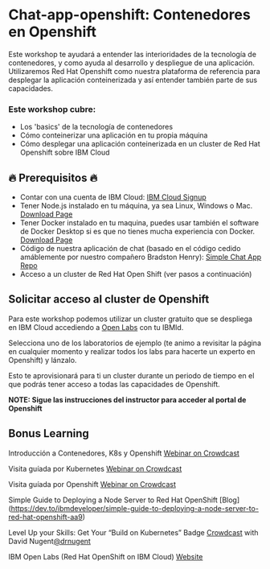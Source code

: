 # Chat-app-openshift: Contenedores en Openshift

Este workshop te ayudará a entender las interioridades de la tecnología de contenedores, y como ayuda al desarrollo y despliegue de una aplicación.
Utilizaremos Red Hat Openshift como nuestra plataforma de referencia para desplegar la aplicación conteinerizada y así entender también parte de sus capacidades.

### Este workshop cubre:

- Los 'basics' de la tecnología de contenedores
- Cómo conteinerizar una aplicación en tu propia máquina
- Cómo desplegar una aplicación conteinerizada en un cluster de Red Hat Openshift sobre IBM Cloud

## 🔥 Prerequisitos 🔥

- Contar con una cuenta de IBM Cloud: [IBM Cloud Signup](https://ibm.biz/BdfgtB)
- Tener Node.js instalado en tu máquina, ya sea Linux, Windows o Mac. [Download Page](https://nodejs.org/en/)
- Tener Docker instalado en tu maquina, puedes usar también el software de Docker Desktop si es que no tienes mucha experiencia con Docker.  [Download Page](https://www.docker.com/products/docker-desktop)
- Código de nuestra aplicación de chat (basado en el código cedido amáblemente por nuestro compañero Bradston Henry): [Simple Chat App Repo](https://github.com/luisreyesoliva/simple-chat-app)
- Acceso a un cluster de Red Hat Open Shift (ver pasos a continuación)

## Solicitar acceso al cluster de Openshift

Para este workshop podemos utilizar un cluster gratuito que se despliega en IBM Cloud accediendo a [Open Labs](https://developer.ibm.com/openlabs/openshift) con tu IBMId. 

Selecciona uno de los laboratorios de ejemplo (te animo a revisitar la página en cualquier momento y realizar todos los labs para hacerte un experto en Openshift) y lánzalo.

Esto te aprovisionará para ti un cluster durante un periodo de tiempo en el que podrás tener acceso a todas las capacidades de Openshift. 

**NOTE: Sigue las instrucciones del instructor para acceder al portal de Openshift**
## Bonus Learning

Introducción a Contenedores, K8s y Openshift
[Webinar on Crowdcast](https://www.crowdcast.io/e/introduccin-a)

Visita guíada por Kubernetes
[Webinar on Crowdcast](https://www.crowdcast.io/e/-visita-guada-por)

Visita guíada por Openshift
[Webinar on Crowdcast](https://www.crowdcast.io/e/-visita-guada-por-2)

Simple Guide to Deploying a Node Server to Red Hat OpenShift [Blog] (https://dev.to/ibmdeveloper/simple-guide-to-deploying-a-node-server-to-red-hat-openshift-aa9)

Level Up your Skills: Get Your “Build on Kubernetes” Badge [Crowdcast](https://www.crowdcast.io/e/level-up-your-skills-get-2) with David Nugent[@drnugent](https://twitter.com/drnugent)

IBM Open Labs (Red Hat OpenShift on IBM Cloud) [Website](https://ibm.biz/open-labs-red-ha-openshift-bradstondev)